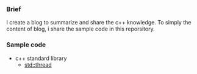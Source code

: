 ### Brief

I create a blog to summarize and share the c++ knowledge.
To simply the content of blog, i share the sample code in 
this reporsitory.

### Sample code

* c++ standard library
    * [std::thread][thread]


[thread]: ./standLibrary/thread
